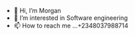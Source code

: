 - 👋 Hi, I’m Morgan
- 👀 I’m interested in Software engineering
- 📫 How to reach me ...+2348037988714

<!---
okeomamorganemmanuel/okeomamorganemmanuel is a ✨ special ✨ repository because its `README.md` (this file) appears on your GitHub profile.
You can click the Preview link to take a look at your changes.
--->
